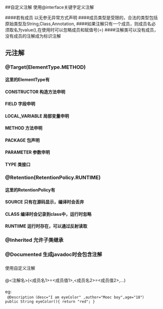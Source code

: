 
##自定义注解 使用@interface关键字定义注解

####若有成员 以无参无异常方式声明
####成员类型是受限的，合法的类型包括原始类型及String,Class,Annotation,
####如果注解只有一个成员，则成员名必须取名为value(),在使用时可以忽略成员和赋值号(=)
####注解类可以没有成员，没有成员的注解成为标识注解


## 元注解

###  @Target(ElementType.METHOD)
#### 这里的ElementType有
#### CONSTRUCTOR 构造方法申明
#### FIELD 字段申明
#### LOCAL_VARIABLE 局部变量申明
#### METHOD 方法申明
#### PACKAGE 包声明
#### PARAMETER 参数申明
#### TYPE 类接口

###  @Retention(RetentionPolicy.RUNTIME)
#### 这里的RetentionPolicy有
#### SOURCE 只有在源码显示，编译时会丢弃
#### CLASS 编译时会记录到class中，运行时忽略
#### RUNTIIME 运行时存在，可以通过反射读取

###  @Inherited 允许子类继承

###  @Documented 生成javadoc时会包含注解

###
使用自定义注解
####
@<注解名>(<成员名1>=<成员值1>,<成员名2>=<成员值2>,...)
####
eg:  
`
@Description（desc="I am eyeColor" ,author="Mooc boy",age="18"）
public String eyeColor(){
    return "red";
}`